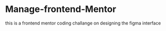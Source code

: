 # Manage-frontend-Mentor
 this is a frontend mentor coding challange on designing the figma interface